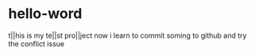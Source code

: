 # hello-word
 t||his is my te||st
 pro||ject
now i learn to commit soming to github and try the conflict issue
